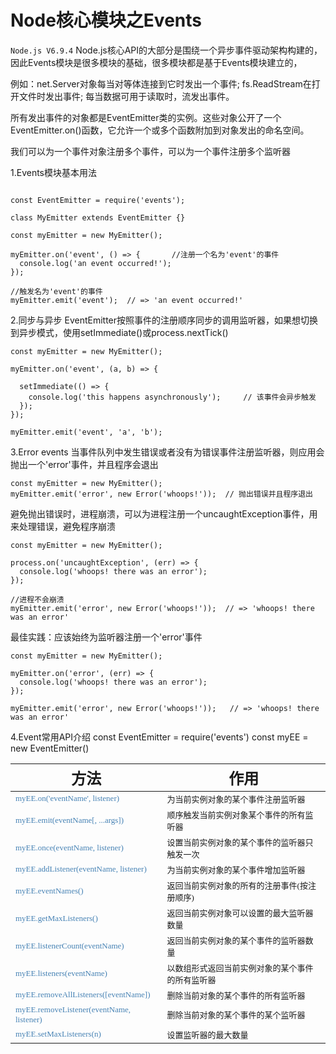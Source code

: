 
# Node核心模块之Events
```Node.js V6.9.4```
Node.js核心API的大部分是围绕一个异步事件驱动架构构建的，因此Events模块是很多模块的基础，很多模块都是基于Events模块建立的，

例如：net.Server对象每当对等体连接到它时发出一个事件; fs.ReadStream在打开文件时发出事件; 每当数据可用于读取时，流发出事件。

所有发出事件的对象都是EventEmitter类的实例。这些对象公开了一个EventEmitter.on()函数，它允许一个或多个函数附加到对象发出的命名空间。

我们可以为一个事件对象注册多个事件，可以为一个事件注册多个监听器

1.Events模块基本用法
```

const EventEmitter = require('events');

class MyEmitter extends EventEmitter {}

const myEmitter = new MyEmitter();

myEmitter.on('event', () => {		//注册一个名为'event'的事件
  console.log('an event occurred!');
});

//触发名为'event'的事件
myEmitter.emit('event');  // => 'an event occurred!'	

```

2.同步与异步
EventEmitter按照事件的注册顺序同步的调用监听器，如果想切换到异步模式，使用setImmediate()或process.nextTick()

```
const myEmitter = new MyEmitter();

myEmitter.on('event', (a, b) => {

  setImmediate(() => {
    console.log('this happens asynchronously'); 	// 该事件会异步触发
  });
});

myEmitter.emit('event', 'a', 'b');

```

3.Error events
当事件队列中发生错误或者没有为错误事件注册监听器，则应用会抛出一个'error'事件，并且程序会退出
```
const myEmitter = new MyEmitter();
myEmitter.emit('error', new Error('whoops!'));  // 抛出错误并且程序退出
```

避免抛出错误时，进程崩溃，可以为进程注册一个uncaughtException事件，用来处理错误，避免程序崩溃
```
const myEmitter = new MyEmitter();

process.on('uncaughtException', (err) => {
  console.log('whoops! there was an error');
});

//进程不会崩溃
myEmitter.emit('error', new Error('whoops!'));  // => 'whoops! there was an error'

```
最佳实践：应该始终为监听器注册一个'error'事件
```
const myEmitter = new MyEmitter();

myEmitter.on('error', (err) => {
  console.log('whoops! there was an error');
});

myEmitter.emit('error', new Error('whoops!'));   // => 'whoops! there was an error'

```

4.Event常用API介绍
const EventEmitter = require('events')
const myEE = new EventEmitter()

|<font face="微软雅黑" size=5>方法</font>|<font face="微软雅黑" size=5>作用</font>|
|----|------|
|<font face="微软雅黑" size=2 color=#4682B4>myEE.on('eventName', listener)</font>|<font face="微软雅黑" size=2>为当前实例对象的某个事件注册监听器</font>|
|<font face="微软雅黑" size=2 color=#4682B4>myEE.emit(eventName[, ...args])</font>|<font face="微软雅黑" size=2>顺序触发当前实例对象某个事件的所有监听器</font>|
|<font face="微软雅黑" size=2 color=#4682B4>myEE.once(eventName, listener)</font>|<font face="微软雅黑" size=2>设置当前实例对象的某个事件的监听器只触发一次</font>|
|<font face="微软雅黑" size=2 color=#4682B4>myEE.addListener(eventName, listener)</font>|<font face="微软雅黑" size=2>为当前实例对象的某个事件增加监听器</font>|
|<font face="微软雅黑" size=2 color=#4682B4>myEE.eventNames()</font>|<font face="微软雅黑" size=2>返回当前实例对象的所有的注册事件(按注册顺序)</font>|
|<font face="微软雅黑" size=2 color=#4682B4>myEE.getMaxListeners()</font>|<font face="微软雅黑" size=2>返回当前实例对象可以设置的最大监听器数量</font>|
|<font face="微软雅黑" size=2 color=#4682B4>myEE.listenerCount(eventName)</font>|<font face="微软雅黑" size=2>返回当前实例对象的某个事件的监听器数量</font>|
|<font face="微软雅黑" size=2 color=#4682B4>myEE.listeners(eventName)</font>|<font face="微软雅黑" size=2>以数组形式返回当前实例对象的某个事件的所有监听器</font>|
|<font face="微软雅黑" size=2 color=#4682B4>myEE.removeAllListeners([eventName])</font>|<font face="微软雅黑" size=2>删除当前对象的某个事件的所有监听器</font>|
|<font face="微软雅黑" size=2 color=#4682B4>myEE.removeListener(eventName, listener)</font>|<font face="微软雅黑" size=2>删除当前对象的某个事件的某个监听器</font>|
|<font face="微软雅黑" size=2 color=#4682B4>myEE.setMaxListeners(n)</font>|<font face="微软雅黑" size=2 >设置监听器的最大数量</font>|
